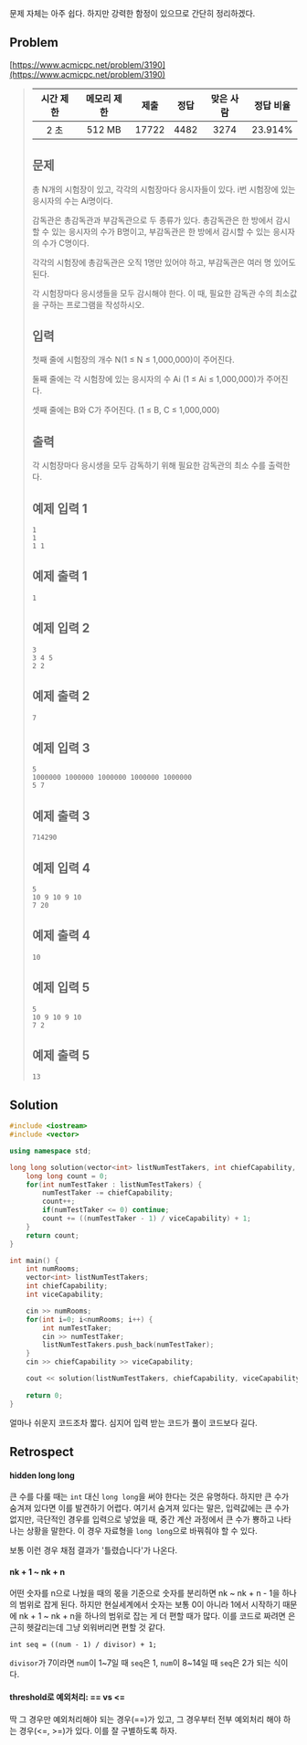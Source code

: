 문제 자체는 아주 쉽다. 하지만 강력한 함정이 있으므로 간단히 정리하겠다.



## Problem

[https://www.acmicpc.net/problem/3190](https://www.acmicpc.net/problem/3190)

> | 시간 제한 | 메모리 제한 | 제출  | 정답 | 맞은 사람 | 정답 비율 |
> | :-------: | :---------: | :---: | :--: | :-------: | :-------: |
> |   2 초    |   512 MB    | 17722 | 4482 |   3274    |  23.914%  |
>
> ## 문제
>
> 총 N개의 시험장이 있고, 각각의 시험장마다 응시자들이 있다. i번 시험장에 있는 응시자의 수는 Ai명이다.
>
> 감독관은 총감독관과 부감독관으로 두 종류가 있다. 총감독관은 한 방에서 감시할 수 있는 응시자의 수가 B명이고, 부감독관은 한 방에서 감시할 수 있는 응시자의 수가 C명이다.
>
> 각각의 시험장에 총감독관은 오직 1명만 있어야 하고, 부감독관은 여러 명 있어도 된다.
>
> 각 시험장마다 응시생들을 모두 감시해야 한다. 이 때, 필요한 감독관 수의 최소값을 구하는 프로그램을 작성하시오.
>
> ## 입력
>
> 첫째 줄에 시험장의 개수 N(1 ≤ N ≤ 1,000,000)이 주어진다.
>
> 둘째 줄에는 각 시험장에 있는 응시자의 수 Ai (1 ≤ Ai ≤ 1,000,000)가 주어진다.
>
> 셋째 줄에는 B와 C가 주어진다. (1 ≤ B, C ≤ 1,000,000)
>
> ## 출력
>
> 각 시험장마다 응시생을 모두 감독하기 위해 필요한 감독관의 최소 수를 출력한다.
>
> ## 예제 입력 1
>
> ```
> 1
> 1
> 1 1
> ```
>
> ## 예제 출력 1
>
> ```
> 1
> ```
>
> ## 예제 입력 2
>
> ```
> 3
> 3 4 5
> 2 2
> ```
>
> ## 예제 출력 2
>
> ```
> 7
> ```
>
> ## 예제 입력 3
>
> ```
> 5
> 1000000 1000000 1000000 1000000 1000000
> 5 7
> ```
>
> ## 예제 출력 3
>
> ```
> 714290
> ```
>
> ## 예제 입력 4
>
> ```
> 5
> 10 9 10 9 10
> 7 20
> ```
>
> ## 예제 출력 4
>
> ```
> 10
> ```
>
> ## 예제 입력 5
>
> ```
> 5
> 10 9 10 9 10
> 7 2
> ```
>
> ## 예제 출력 5
>
> ```
> 13
> ```



## Solution

```c++
#include <iostream>
#include <vector>

using namespace std;

long long solution(vector<int> listNumTestTakers, int chiefCapability, int viceCapability) {
    long long count = 0;
    for(int numTestTaker : listNumTestTakers) {
        numTestTaker -= chiefCapability;
        count++;
        if(numTestTaker <= 0) continue;
        count += ((numTestTaker - 1) / viceCapability) + 1;
    }
    return count;
}

int main() {
    int numRooms;
    vector<int> listNumTestTakers;
    int chiefCapability;
    int viceCapability;

    cin >> numRooms;
    for(int i=0; i<numRooms; i++) {
        int numTestTaker;
        cin >> numTestTaker;
        listNumTestTakers.push_back(numTestTaker);
    }
    cin >> chiefCapability >> viceCapability;

    cout << solution(listNumTestTakers, chiefCapability, viceCapability) << endl;
    
    return 0;
}
```

얼마나 쉬운지 코드조차 짧다. 심지어 입력 받는 코드가 풀이 코드보다 길다.



## Retrospect

#### hidden long long

큰 수를 다룰 때는 `int` 대신 `long long`을 써야 한다는 것은 유명하다. 하지만 큰 수가 숨겨져 있다면 이를 발견하기 어렵다. 여기서 숨겨져 있다는 말은, 입력값에는 큰 수가 없지만, 극단적인 경우를 입력으로 넣었을 때, 중간 계산 과정에서 큰 수가 뿅하고 나타나는 상황을 말한다. 이 경우 자료형을 `long long`으로 바꿔줘야 할 수 있다.

보통 이런 경우 채점 결과가 '틀렸습니다'가 나온다.

#### nk + 1 ~ nk + n

어떤 숫자를 n으로 나눴을 때의 몫을 기준으로 숫자를 분리하면 nk ~ nk + n - 1을 하나의 범위로 잡게 된다. 하지만 현실세계에서 숫자는 보통 0이 아니라 1에서 시작하기 때문에 nk + 1 ~ nk + n을 하나의 범위로 잡는 게 더 편할 때가 많다. 이를 코드로 짜려면 은근히 헷갈리는데 그냥 외워버리면 편할 것 같다.

`int seq = ((num - 1) / divisor) + 1;`

`divisor`가 7이라면 `num`이 1~7일 때 `seq`은 1, `num`이 8~14일 때 `seq`은 2가 되는 식이다.

#### threshold로 예외처리: == vs <=

딱 그 경우만 예외처리해야 되는 경우(==)가 있고, 그 경우부터 전부 예외처리 해야 하는 경우(<=, >=)가 있다. 이를 잘 구별하도록 하자.

